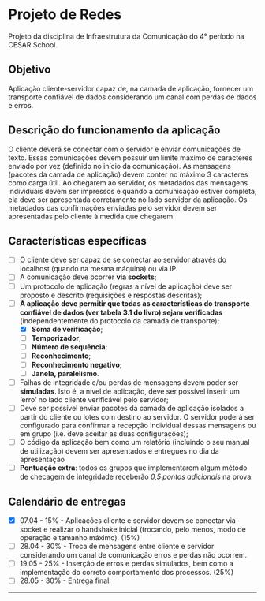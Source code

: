 # Projeto de Redes

Projeto da disciplina de Infraestrutura da Comunicação do 4° período na CESAR School.

## Objetivo

Aplicação cliente-servidor capaz de, na camada de aplicação, fornecer um transporte confiável de dados considerando um canal com perdas de dados e erros.

## Descrição do funcionamento da aplicação

O cliente deverá se conectar com o servidor e enviar comunicações de texto. Essas comunicações devem possuir um limite máximo de caracteres enviado por vez (definido no início da comunicação). As mensagens (pacotes da camada de aplicação) devem conter no máximo 3 caracteres como carga útil. Ao chegarem ao servidor, os metadados das mensagens individuais devem ser impressos e quando a comunicação estiver completa, ela deve ser apresentada corretamente no lado servidor da aplicação. Os metadados das confirmações enviadas pelo servidor devem ser apresentadas pelo cliente à medida que chegarem.

## Características específicas

- [ ] O cliente deve ser capaz de se conectar ao servidor através do localhost (quando na mesma máquina) ou via IP.
- [ ] A comunicação deve ocorrer **via sockets**;
- [ ] Um protocolo de aplicação (regras a nível de aplicação) deve ser proposto e descrito (requisições e respostas descritas);
- [ ] **A aplicação deve permitir que todas as características do transporte confiável de dados (ver tabela 3.1 do livro) sejam verificadas** (independentemente do protocolo da camada de transporte);
  - [x] **Soma de verificação**;
  - [ ] **Temporizador**;
  - [ ] **Número de sequência**;
  - [ ] **Reconhecimento**;
  - [ ] **Reconhecimento negativo**;
  - [ ] **Janela, paralelismo**.
- [ ] Falhas de integridade e/ou perdas de mensagens devem poder ser **simuladas**. Isto é, a nível de aplicação, deve ser possível inserir um ‘erro’ no lado cliente verificável pelo servidor;
- [ ] Deve ser possível enviar pacotes da camada de aplicação isolados a partir do cliente ou lotes com destino ao servidor. O servidor poderá ser configurado para confirmar a recepção individual dessas mensagens ou em grupo (i.e. deve aceitar as duas configurações);
- [ ] O código da aplicação bem como um relatório (incluindo o seu manual de utilização) devem ser apresentados e entregues no dia da apresentação
- [ ] **Pontuação extra**: todos os grupos que implementarem algum método de checagem de integridade receberão *0,5 pontos adicionais* na prova.

## Calendário de entregas

- [x] 07.04 - 15% - Aplicações cliente e servidor devem se conectar via socket e realizar o handshake inicial (trocando, pelo menos, modo de operação e tamanho máximo). (15%)
- [ ] 28.04 - 30% - Troca de mensagens entre cliente e servidor considerando um canal de comunicação erros e perdas não ocorrem.
- [ ] 19.05 - 25% - Inserção de erros e perdas simulados, bem como a implementação do correto comportamento dos processos. (25%)
- [ ] 28.05 - 30% - Entrega final.

---
